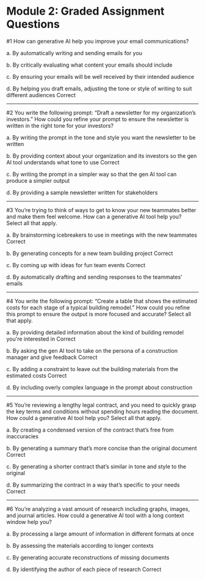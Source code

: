 
# Module 2: Graded Assignment Questions

#1 How can generative AI help you improve your email communications?

a. By automatically writing and sending emails for you

b. By critically evaluating what content your emails should include

c. By ensuring your emails will be well received by their intended audience

d. By helping you draft emails, adjusting the tone or style of writing to suit different audiences 
Correct

---

#2 You write the following prompt: “Draft a newsletter for my organization’s investors.” How could you refine your prompt to ensure the newsletter is written in the right tone for your investors? 

a. By writing the prompt in the tone and style you want the newsletter to be written 

b. By providing context about your organization and its investors so the gen AI tool understands what tone to use
Correct

c. By writing the prompt in a simpler way so that the gen AI tool can produce a simpler output

d. By providing a sample newsletter written for stakeholders

---

#3 You’re trying to think of ways to get to know your new teammates better and make them feel welcome. How can a generative AI tool help you? Select all that apply.

a. By brainstorming icebreakers to use in meetings with the new teammates
Correct

b. By generating concepts for a new team building project
Correct

c. By coming up with ideas for fun team events
Correct

d. By automatically drafting and sending responses to the teammates’ emails

---

#4 You write the following prompt: “Create a table that shows the estimated costs for each stage of a typical building remodel.” How could you refine this prompt to ensure the output is more focused and accurate? Select all that apply.

a. By providing detailed information about the kind of building remodel you're interested in
Correct

b. By asking the gen AI tool to take on the persona of a construction manager and give feedback
Correct

c. By adding a constraint to leave out the building materials from the estimated costs
Correct

d. By including overly complex language in the prompt about construction

---

#5 You’re reviewing a lengthy legal contract, and you need to quickly grasp the key terms and conditions without spending hours reading the document. How could a generative AI tool help you? Select all that apply.

a. By creating a condensed version of the contract that’s free from inaccuracies

b. By generating a summary that’s more concise than the original document
Correct

c. By generating a shorter contract that’s similar in tone and style to the original

d. By summarizing the contract in a way that’s specific to your needs 
Correct

---

#6 You’re analyzing a vast amount of research including graphs, images, and journal articles. How could a generative AI tool with a long context window help you?

a. By processing a large amount of information in different formats at once

b. By assessing the materials according to longer contexts

c. By generating accurate reconstructions of missing documents

d. By identifying the author of each piece of research
Correct
